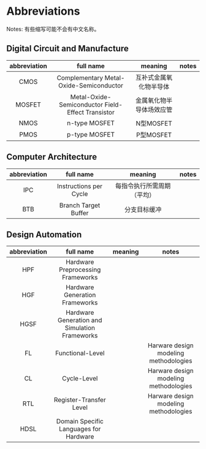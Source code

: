 # Abbreviations

Notes: 有些缩写可能不会有中文名称。

## Digital Circuit and Manufacture

| abbreviation |                     full name                     |         meaning          | notes |
| :----------: | :-----------------------------------------------: | :----------------------: | :---: |
|     CMOS     |      Complementary Metal-Oxide-Semiconductor      |  互补式金属氧化物半导体  |       |
|    MOSFET    | Metal-Oxide-Semiconductor Field-Effect Transistor | 金属氧化物半导体场效应管 |       |
|     NMOS     |                   n-type MOSFET                   |        N型MOSFET         |       |
|     PMOS     |                   p-type MOSFET                   |        P型MOSFET         |       |

## Computer Architecture

| abbreviation |       full name        |          meaning           | notes |
| :----------: | :--------------------: | :------------------------: | :---: |
|     IPC      | Instructions per Cycle | 每指令执行所需周期（平均） |       |
|     BTB      |  Branch Target Buffer  |        分支目标缓冲        |       |

## Design Automation

| abbreviation |                   full name                   | meaning |                 notes                 |
| :----------: | :-------------------------------------------: | :-----: | :-----------------------------------: |
|     HPF      |       Hardware Preprocessing Frameworks       |         |                                       |
|     HGF      |        Hardware Generation Frameworks         |         |                                       |
|     HGSF     | Hardware Generation and Simulation Frameworks |         |                                       |
|      FL      |               Functional-Level                |         | Harware design modeling methodologies |
|      CL      |                  Cycle-Level                  |         | Harware design modeling methodologies |
|     RTL      |            Register-Transfer Level            |         | Harware design modeling methodologies |
|     HDSL     |    Domain Specific Languages for Hardware     |         |                                       |


